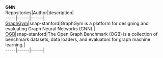 **GNN**                                    
Repositories|Author|description|    
-----|------|------|  
[GraphGym](https://github.com/snap-stanford/GraphGym)|snap-stanford|GraphGym is a platform for designing and evaluating Graph Neural Networks (GNN).|  
[OGB](https://github.com/snap-stanford/ogb)|snap-stanford|The Open Graph Benchmark (OGB) is a collection of benchmark datasets, data loaders, and evaluators for graph machine learning.|  
-----|------|------|  
